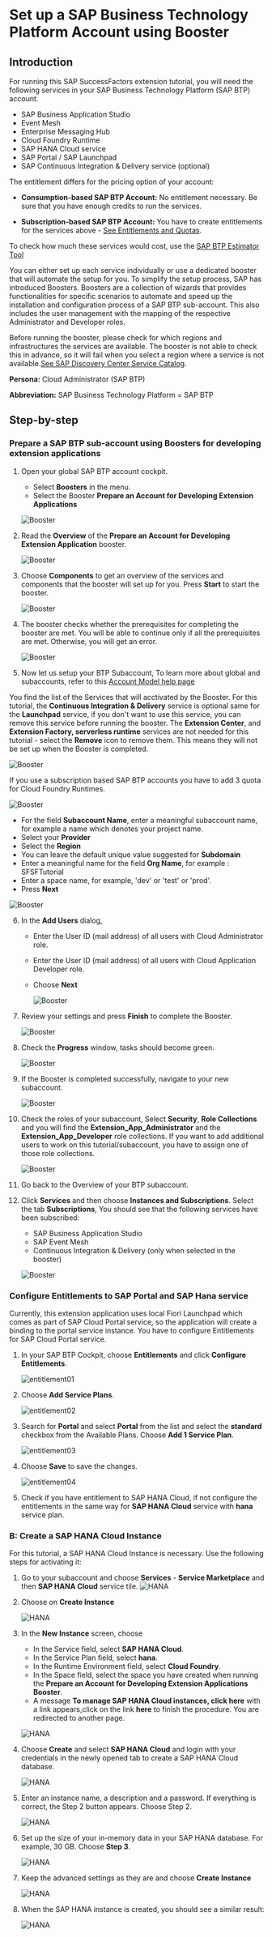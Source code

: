 # Set up a SAP Business Technology Platform Account using Booster

## Introduction

For running this SAP SuccessFactors extension tutorial, you will need the following services in your SAP Business Technology Platform (SAP BTP) account.

* SAP Business Application Studio
* Event Mesh
* Enterprise Messaging Hub
* Cloud Foundry Runtime
* SAP HANA Cloud service
* SAP Portal / SAP Launchpad
* SAP Continuous Integration & Delivery service (optional)

The entitlement differs for the pricing option of your account:

* **Consumption-based SAP BTP Account:** 
No entitlement necessary. Be sure that you have enough credits to run the services.

* **Subscription-based SAP BTP Account:** 
You have to create entitlements for the services above - [See Entitlements and Quotas](https://help.sap.com/viewer/df50977d8bfa4c9a8a063ddb37113c43/Cloud/en-US/38ecf59cdda64150a102cfaa62d5faab.html#loio363f0f68f9704830ac65c87a2562559b).


To check how much these services would cost, use the [SAP BTP Estimator Tool](https://www.sap.com/products/cloud-platform/pricing/estimator-tool.html?blueprintId=a0ad3bc5-4fcb-4008-b109-bd8f70634d6c)


You can either set up each service individually or use a dedicated booster that will automate the setup for you. To simplify the setup process, SAP has introduced Boosters. Boosters are a collection of wizards that provides functionalities for specific scenarios to automate and speed up the installation and configuration process of a SAP BTP sub-account. This also includes the user management with the mapping of the respective Administrator and Developer roles.

Before running the booster, please check for which regions and infrastructures the services are available. The booster is not able to check this in advance, so it will fail when you select a region where a service is not available.[See SAP Discovery Center Service Catalog](https://help.sap.com/doc/aa1ccd10da6c4337aa737df2ead1855b/Cloud/en-US/3b642f68227b4b1398d2ce1a5351389a.html).


**Persona:** Cloud Administrator (SAP BTP) 

**Abbreviation:** SAP Business Technology Platform = SAP BTP

## Step-by-step

### Prepare a SAP BTP sub-account using Boosters for developing extension applications
 
1. Open your global SAP BTP account cockpit.
   - Select **Boosters** in the menu.
   - Select the Booster **Prepare an Account for Developing Extension Applications**
   
   ![Booster](./images/booster-01.png)

2. Read the **Overview** of the **Prepare an Account for Developing Extension Application** booster.

   ![Booster](./images/booster-02.png)
 
3. Choose **Components** to get an overview of the services and components that the booster will set up for you. Press **Start** to start the booster.

   ![Booster](./images/booster-03.png)

4. The booster checks whether the prerequisites for completing the booster are met. You will be able to continue only if all the prerequisites are met. Otherwise, you will get an error.

   ![Booster](./images/booster-04.png)

5. Now let us setup your BTP Subaccount, To learn more about global and subaccounts, refer to this [Account Model help page](https://help.sap.com/viewer/65de2977205c403bbc107264b8eccf4b/Cloud/en-US/8ed4a705efa0431b910056c0acdbf377.html)
   
You find the list of the Services that will acctivated by the Booster. For this tutorial, the **Continuous Integration & Delivery** service is optional same for the **Launchpad** service, if you don't want to use this service, you can remove this service before running the booster. The **Extension Center**, and **Extension Factory, serverless runtime** services are not needed for this tutorial - select the **Remove** icon to remove them. This means they will not be set up when the Booster is completed. 
   
   ![Booster](./images/booster-05.png)

If you use a subscription based SAP BTP accounts you have to add 3 quota for Cloud Foundry Runtimes.

   ![Booster](./images/booster-05aa.png)

   - For the field **Subaccount Name**, enter a meaningful subaccount name, for example a name which denotes your project name.
   - Select your **Provider**
   - Select the **Region**
   - You can leave the default unique value suggested for **Subdomain**
   - Enter a meaningful name for the field **Org Name**, for example : SFSFTutorial
   - Enter a space name, for example, 'dev' or 'test' or 'prod'.
   - Press **Next**
  
   ![Booster](./images/booster-06.png)

6. In the **Add Users** dialog,
   - Enter the User ID (mail address) of all users with Cloud Administrator role.
   - Enter the User ID (mail address) of all users with Cloud Application Developer role.
   - Choose **Next**
   
     ![Booster](./images/booster-07.png)

7. Review your settings and press **Finish** to complete the Booster.
   
   ![Booster](./images/booster-08.png)

8.  Check the **Progress** window, tasks should become green.
   
    ![Booster](./images/booster-09.png)

9. If the Booster is completed successfully, navigate to your new subaccount.

    ![Booster](./images/booster-10.png)

10. Check the roles of your subaccount, Select **Security**, **Role Collections** and you will find the **Extension_App_Administrator** and the **Extension_App_Developer** role collections. If you want to add additional users to work on this tutorial/subaccount, you have to assign one of those role collections.

    ![Booster](./images/booster-11.png)

11. Go back to the Overview of your BTP subaccount.

12. Click **Services** and then choose **Instances and Subscriptions**. Select the tab **Subscriptions**, You should see that the following services have been subscribed:

    * SAP Business Application Studio
    * SAP Event Mesh
    * Continuous Integration & Delivery (only when selected in the booster)
    

    ![Booster](./images/booster-12.png)

### Configure Entitlements to SAP Portal and SAP Hana service

Currently, this extension application uses local Fiori Launchpad which comes as part of SAP Cloud Portal service, so the application will create a binding to the portal service instance. You have to configure Entitlements for SAP Cloud Portal service.

1. In your SAP BTP Cockpit, choose **Entitlements** and click **Configure Entitlements**.

   ![entitlement01](./images/entitlement01.png)
   
2. Choose **Add Service Plans**.

   ![entitlement02](./images/entitlement02.png)
   
3. Search for **Portal** and select **Portal** from the list and select the **standard** checkbox from the Available Plans. Choose **Add 1 Service Plan**.

   ![entitlement03](./images/entitlement03.png)
   
4. Choose **Save** to save the changes.

   ![entitlement04](./images/entitlement04.png)
   
5. Check if you have entitlement to SAP HANA Cloud, if not configure the entitlements in the same way for **SAP HANA Cloud** service with **hana** service plan. 

### B: Create a SAP HANA Cloud Instance
For this tutorial, a SAP HANA Cloud Instance is necessary. Use the following steps for activating it:

1. Go to your subaccount and choose **Services** - **Service Marketplace** and then **SAP HANA Cloud** service tile.
   ![HANA](./images/hana-01.png)

2. Choose on **Create Instance** 
   
   ![HANA](./images/hana-02.png)

3. In the **New Instance** screen, choose 
   - In the Service field, select **SAP HANA Cloud**.
   - In the Service Plan field, select **hana**.
   - In the Runtime Environment field, select **Cloud Foundry**.
   - In the Space field, select the space you have created when running the **Prepare an Account for Developing Extension Applications Booster**.
   - A message **To manage SAP HANA Cloud instances, click here** with a link appears,click on the link **here** to finish the procedure. You are redirected to another page.

   ![HANA](./images/hana-03.png)

4. Choose **Create** and select **SAP HANA Cloud** and login with your credentials in the newly opened tab to create a SAP HANA Cloud database.

   ![HANA](./images/createDatabase.png)

5. Enter an instance name, a description and a password. If everything is correct, the Step 2 button appears. Choose Step 2.

   ![HANA](./images/createDatabase02.png)

6. Set up the size of your in-memory data in your SAP HANA database. For example, 30 GB. Choose **Step 3**.

   ![HANA](./images/hana-06.png)

7. Keep the advanced settings as they are and choose **Create Instance**

   ![HANA](./images/hana-07.png)

8. When the SAP HANA instance is created, you should see a similar result:

    ![HANA](./images/hana-08.png)
    

